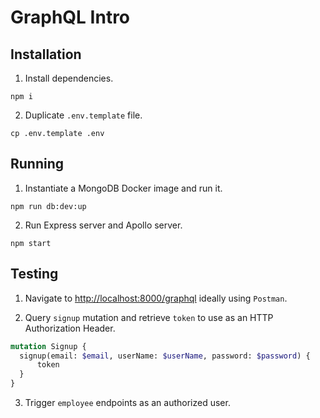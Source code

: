 # GraphQL Intro

## Installation

1. Install dependencies.

  ```shell
  npm i
  ```

2. Duplicate `.env.template` file.

  ```shell
  cp .env.template .env
  ```

## Running

1. Instantiate a MongoDB Docker image and run it.

  ```shell
  npm run db:dev:up
  ```

2. Run Express server and Apollo server.

  ```shell
  npm start
  ```

## Testing

1. Navigate to <http://localhost:8000/graphql> ideally using `Postman`.

2. Query `signup` mutation and retrieve `token` to use as an HTTP Authorization Header.

  ```graphql
  mutation Signup {
    signup(email: $email, userName: $userName, password: $password) {
        token
    }
  }
  ```

3. Trigger `employee` endpoints as an authorized user.
